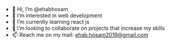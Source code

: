 - 👋 Hi, I’m @ehabhosam
- 👀 I’m interested in web development  
- 🌱 I’m currently learning react js
- 💞️ I’m looking to collaborate on projects that increase my skills  
- 📫 Reach me on my mail: ehab.hosam2019@gmail.com

<!---
ehabhosam/ehabhosam is a ✨ special ✨ repository because its `README.md` (this file) appears on your GitHub profile.
You can click the Preview link to take a look at your changes.
--->
